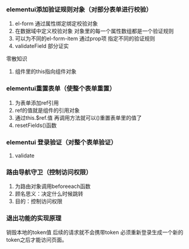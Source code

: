 ### elementui添加验证规则对象（对部分表单进行校验）
1. el-form 通过属性绑定绑定校验对象
2. 在数据域中定义校验对象 对象里的每一个属性数组都是一个验证规则 
3. 可以为不同的el-form-item 通过prop项 指定不同的验证规则
4. validateField 部分证实

零散知识
1. 组件里的this指向组件对象

### elementui重置表单（使整个表单重置）
1. 为表单添加ref引用
2. ref的值就是组件的引用对象
3. 通过this.$ref.值 再调用方法就可以()重置表单里的值了
4. resetFields()函数

### elementui 登录验证（对整个表单验证）
1. validate 

### 路由导航守卫（控制访问权限）
1. 为路由对象调用beforeeach函数  
2. 顾名思义：决定什么时候跳转
3. 目的：控制访问权限


### 退出功能的实现原理
销毁本地的token值 后续的请求就不会携带token
必须重新登录生成一个新的token之后才能访问页面。











